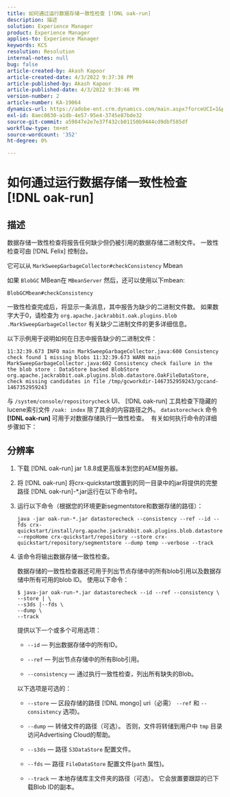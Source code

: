 ```yaml
---
title: 如何通过运行数据存储一致性检查 [!DNL oak-run]
description: 描述
solution: Experience Manager
product: Experience Manager
applies-to: Experience Manager
keywords: KCS
resolution: Resolution
internal-notes: null
bug: false
article-created-by: Akash Kapoor
article-created-date: 4/3/2022 9:37:38 PM
article-published-by: Akash Kapoor
article-published-date: 4/3/2022 9:39:46 PM
version-number: 2
article-number: KA-19064
dynamics-url: https://adobe-ent.crm.dynamics.com/main.aspx?forceUCI=1&pagetype=entityrecord&etn=knowledgearticle&id=68a58547-96b3-ec11-983f-000d3a5d09d6
exl-id: 8aec0830-a1db-4e57-95e4-3745e87bde32
source-git-commit: a59847e2e7e37f432cb01150b9444cd9dbf585df
workflow-type: tm+mt
source-wordcount: '352'
ht-degree: 0%

---
```


# 如何通过运行数据存储一致性检查 [!DNL oak-run]

## 描述

数据存储一致性检查将报告任何缺少但仍被引用的数据存储二进制文件。 一致性检查可由 [!DNL Felix] 控制台。

它可以从 `MarkSweepGarbageCollector#checkConsistency` Mbean

如果 `BlobGC` MBean在 `MBeanServer` 然后，还可以使用以下mbean:

```
BlobGCMbean#checkConsistency
```

一致性检查完成后，将显示一条消息，其中报告为缺少的二进制文件数。 如果数字大于0，请检查为 `org.apache.jackrabbit.oak.plugins.blob .MarkSweepGarbageCollector` 有关缺少二进制文件的更多详细信息。

以下示例用于说明如何在日志中报告缺少的二进制文件：

```
11:32:39.673 INFO main MarkSweepGarbageCollector.java:600 Consistency check found 1 missing blobs 11:32:39.673 WARN main MarkSweepGarbageCollector.java:602 Consistency check failure in the the blob store : DataStore backed BlobStore org.apache.jackrabbit.oak.plugins.blob.datastore.OakFileDataStore, check missing candidates in file /tmp/gcworkdir-1467352959243/gccand-1467352959243
```

与 `/system/console/repositorycheck` UI、 [!DNL oak-run] 工具检查下隐藏的lucene索引文件 `/oak: index` 除了其余的内容路径之外。 `datastorecheck` 命令 <b>[!DNL oak-run] </b>可用于对数据存储执行一致性检查。  有关如何执行命令的详细步骤如下：

## 分辨率

1. 下载 [!DNL oak-run] jar 1.8.8或更高版本到您的AEM服务器。

1. 将 [!DNL oak-run] 将crx-quickstart放置到的同一目录中的jar将提供的完整路径 [!DNL oak-run]-\*.jar运行在以下命令时。

1. 运行以下命令（根据您的环境更新segmentstore和数据存储的路径）：

   ```
   java -jar oak-run-*.jar datastorecheck --consistency --ref --id --fds crx-quickstart/install/org.apache.jackrabbit.oak.plugins.blob.datastore.FileDataStore.config --repoHome crx-quickstart/repository --store crx-quickstart/repository/segmentstore --dump temp --verbose --track
   ```

1. 该命令将输出数据存储一致性检查。

   数据存储的一致性检查器还可用于列出节点存储中的所有blob引用以及数据存储中所有可用的blob ID。 使用以下命令：

   ```
   $ java-jar oak-run-*.jar datastorecheck --id --ref --consistency \
   --store | \
   --s3ds |--fds \
   --dump \
   --track
   ```

   提供以下一个或多个可用选项：

   - `--id`  — 列出数据存储中的所有ID。

   - `--ref`  — 列出节点存储中的所有Blob引用。

   - `--consistency`  — 通过执行一致性检查，列出所有缺失的Blob。

   以下选项是可选的：

   - `--store`  — 区段存储的路径 [!DNL mongo] uri（必需） `--ref` 和 `--consistency` 选项)。

   - `--dump`  — 转储文件的路径（可选）。 否则，文件将转储到用户中 `tmp` 目录访问Advertising Cloud的帮助。

   - `--s3ds`  — 路径 `S3DataStore` 配置文件。

   - `--fds`  — 路径 `FileDataStore` 配置文件(`path` 属性)。

   - `--track`  — 本地存储库主文件夹的路径（可选）。 它会放置要跟踪的已下载Blob ID的副本。
